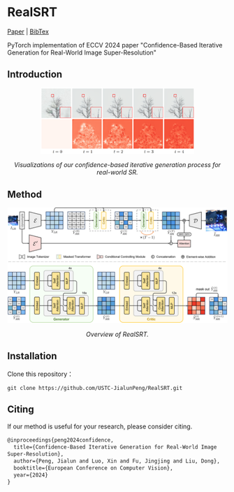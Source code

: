 # RealSRT

[Paper](https://www.ecva.net/papers/eccv_2024/papers_ECCV/papers/08254.pdf) | [BibTex](https://github.com/USTC-JialunPeng/RealSRT#citing) 

PyTorch implementation of ECCV 2024 paper 
"Confidence-Based Iterative Generation for Real-World Image Super-Resolution"

## Introduction
<div align=center>
<img src="./figures/teaser.png" width="70%" height="70%">

*Visualizations of our confidence-based iterative generation process for real-world SR.*
</div>

## Method
<div align=center>
<img src="./figures/pipeline.png">

*Overview of RealSRT.*
</div>


## Installation
Clone this repository：
```
git clone https://github.com/USTC-JialunPeng/RealSRT.git
```

## Citing
If our method is useful for your research, please consider citing.

```
@inproceedings{peng2024confidence,
  title={Confidence-Based Iterative Generation for Real-World Image Super-Resolution},
  author={Peng, Jialun and Luo, Xin and Fu, Jingjing and Liu, Dong},
  booktitle={European Conference on Computer Vision},
  year={2024}
}
```
